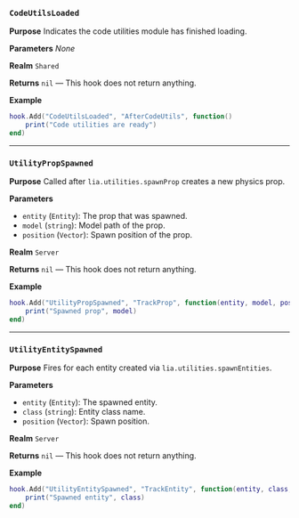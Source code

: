 ### `CodeUtilsLoaded`

**Purpose**
Indicates the code utilities module has finished loading.

**Parameters**
_None_

**Realm**
`Shared`

**Returns**
`nil` — This hook does not return anything.

**Example**
```lua
hook.Add("CodeUtilsLoaded", "AfterCodeUtils", function()
    print("Code utilities are ready")
end)
```

---

### `UtilityPropSpawned`

**Purpose**
Called after `lia.utilities.spawnProp` creates a new physics prop.

**Parameters**
* `entity` (`Entity`): The prop that was spawned.
* `model` (`string`): Model path of the prop.
* `position` (`Vector`): Spawn position of the prop.

**Realm**
`Server`

**Returns**
`nil` — This hook does not return anything.

**Example**
```lua
hook.Add("UtilityPropSpawned", "TrackProp", function(entity, model, position)
    print("Spawned prop", model)
end)
```

---

### `UtilityEntitySpawned`

**Purpose**
Fires for each entity created via `lia.utilities.spawnEntities`.

**Parameters**
* `entity` (`Entity`): The spawned entity.
* `class` (`string`): Entity class name.
* `position` (`Vector`): Spawn position.

**Realm**
`Server`

**Returns**
`nil` — This hook does not return anything.

**Example**
```lua
hook.Add("UtilityEntitySpawned", "TrackEntity", function(entity, class, position)
    print("Spawned entity", class)
end)
```
